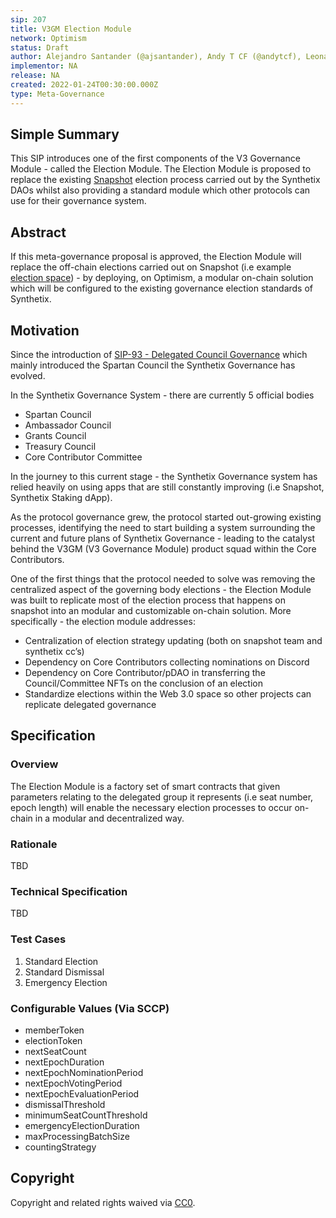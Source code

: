 ```yaml
---
sip: 207
title: V3GM Election Module
network: Optimism
status: Draft
author: Alejandro Santander (@ajsantander), Andy T CF (@andytcf), Leonardo Massazza (@leomassazza)
implementor: NA
release: NA
created: 2022-01-24T00:30:00.000Z
type: Meta-Governance
---
```


## Simple Summary

<!--"If you can't explain it simply, you don't understand it well enough." Simply describe the outcome the proposed changes intends to achieve. This should be non-technical and accessible to a casual community member.-->

This SIP introduces one of the first components of the V3 Governance Module - called the Election Module. The Election Module is proposed to replace the existing [Snapshot](https://docs.snapshot.org/) election process carried out by the Synthetix DAOs whilst also providing a standard module which other protocols can use for their governance system.

## Abstract

<!--A short (~200 word) description of the proposed change, the abstract should clearly describe the proposed change. This is what *will* be done if the SIP is implemented, not *why* it should be done or *how* it will be done. If the SIP proposes deploying a new contract, write, "We propose to deploy a new contract that will do x".-->

If this meta-governance proposal is approved, the Election Module will replace the off-chain elections carried out on Snapshot (i.e example [election space](https://snapshot.org/#/spartancouncil.eth)) - by deploying, on Optimism, a modular on-chain solution which will be configured to the existing governance election standards of Synthetix.

## Motivation

<!--This is the problem statement. This is the *why* of the SIP. It should clearly explain *why* the current state of the protocol is inadequate.  It is critical that you explain *why* the change is needed, if the SIP proposes changing how something is calculated, you must address *why* the current calculation is inaccurate or wrong. This is not the place to describe how the SIP will address the issue!-->

Since the introduction of [SIP-93 - Delegated Council Governance](https://sips.synthetix.io/sips/sip-93/) which mainly introduced the Spartan Council the Synthetix Governance has evolved.

In the Synthetix Governance System - there are currently 5 official bodies

- Spartan Council
- Ambassador Council
- Grants Council
- Treasury Council
- Core Contributor Committee

In the journey to this current stage - the Synthetix Governance system has relied heavily on using apps that are still constantly improving (i.e Snapshot, Synthetix Staking dApp).

As the protocol governance grew, the protocol started out-growing existing processes, identifying the need to start building a system surrounding the current and future plans of Synthetix Governance - leading to the catalyst behind the V3GM (V3 Governance Module) product squad within the Core Contributors.

One of the first things that the protocol needed to solve was removing the centralized aspect of the governing body elections - the Election Module was built to replicate most of the election process that happens on snapshot into an modular and customizable on-chain solution.
More specifically - the election module addresses:

- Centralization of election strategy updating (both on snapshot team and synthetix cc’s)
- Dependency on Core Contributors collecting nominations on Discord
- Dependency on Core Contributor/pDAO in transferring the Council/Committee NFTs on the conclusion of an election
- Standardize elections within the Web 3.0 space so other projects can replicate delegated governance

## Specification

<!--The specification should describe the syntax and semantics of any new feature, there are five sections
1. Overview
2. Rationale
3. Technical Specification
4. Test Cases
5. Configurable Values
-->

### Overview

<!--This is a high-level overview of *how* the SIP will solve the problem. The overview should clearly describe how the new feature will be implemented-->

The Election Module is a factory set of smart contracts that given parameters relating to the delegated group it represents (i.e seat number, epoch length) will enable the necessary election processes to occur on-chain in a modular and decentralized way.

### Rationale

<!--This is where you explain the reasoning behind how you propose to solve the problem. Why did you propose to implement the change in this way, what were the considerations and trade-offs? The rationale fleshes out what motivated the design and why particular design decisions were made. It should describe alternate designs that were considered and related work. The rationale may also provide evidence of consensus within the community, and should discuss important objections or concerns raised during discussion.-->

TBD

### Technical Specification

TBD

### Test Cases

1. Standard Election
2. Standard Dismissal
3. Emergency Election

### Configurable Values (Via SCCP)

<!--Please list all values configurable via SCCP under this implementation.-->

- memberToken
- electionToken
- nextSeatCount
- nextEpochDuration
- nextEpochNominationPeriod
- nextEpochVotingPeriod
- nextEpochEvaluationPeriod
- dismissalThreshold
- minimumSeatCountThreshold
- emergencyElectionDuration
- maxProcessingBatchSize
- countingStrategy

## Copyright

Copyright and related rights waived via [CC0](https://creativecommons.org/publicdomain/zero/1.0/).
